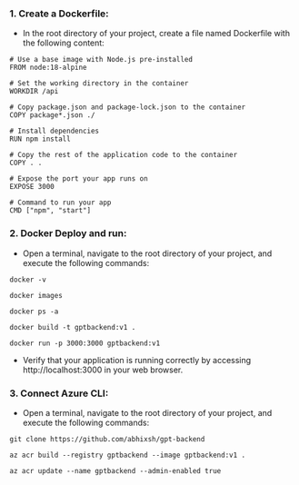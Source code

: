 <h3>1. Create a Dockerfile:</h3>

- In the root directory of your project, create a file named Dockerfile with the following content:

```
# Use a base image with Node.js pre-installed
FROM node:18-alpine

# Set the working directory in the container
WORKDIR /api

# Copy package.json and package-lock.json to the container
COPY package*.json ./

# Install dependencies
RUN npm install

# Copy the rest of the application code to the container
COPY . .

# Expose the port your app runs on
EXPOSE 3000

# Command to run your app
CMD ["npm", "start"]
```

<h3>2. Docker Deploy and run:</h3>

- Open a terminal, navigate to the root directory of your project, and execute the following commands:

```
docker -v
```
```
docker images
```
```
docker ps -a
```
```
docker build -t gptbackend:v1 .
```
```
docker run -p 3000:3000 gptbackend:v1
```

- Verify that your application is running correctly by accessing http://localhost:3000 in your web browser.


<h3>3. Connect Azure CLI:</h3>

- Open a terminal, navigate to the root directory of your project, and execute the following commands:

```
git clone https://github.com/abhixsh/gpt-backend
```
```
az acr build --registry gptbackend --image gptbackend:v1 .
```
```
az acr update --name gptbackend --admin-enabled true
```